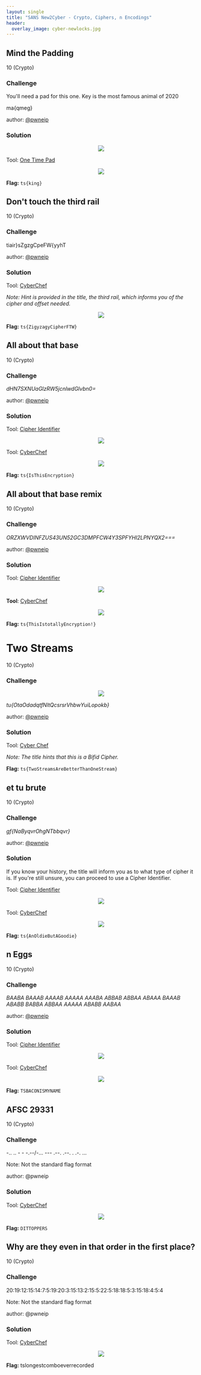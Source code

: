 ```yaml
---
layout: single
title: "SANS New2Cyber - Crypto, Ciphers, n Encodings"
header:
  overlay_image: cyber-newlocks.jpg
---
```


## Mind the Padding
10 (Crypto)

### Challenge

You'll need a pad for this one. Key is the most famous animal of 2020

ma{qmeg}

author: [@pwneip](https://twitter.com/pwnEIP)

### Solution

<p align="center"><img src="/images/pad1.png"></p>

Tool: [One Time Pad](http://rumkin.com/tools/cipher/otp.php)

<p align="center"><img src="/images/pad2.png"></p>

__Flag:__ ```ts{king}```

## Don't touch the third rail
10 (Crypto)

### Challenge

tiair}sZgzgCpeFW{yyhT

author: [@pwneip](https://twitter.com/pwnEIP)

### Solution

Tool: [CyberChef](https://gchq.github.io/CyberChef/#recipe=Rail_Fence_Cipher_Decode(3,0))

_Note: Hint is provided in the title, the third rail, which informs you of the cipher and offset needed._

<p align="center"><img src="/images/rail.png"></p>

__Flag:__ ```ts{ZigyzagyCipherFTW}```

## All about that base
10 (Crypto)

### Challenge

*dHN7SXNUaGlzRW5jcnlwdGlvbn0=*

author: [@pwneip](https://twitter.com/pwnEIP)

### Solution

Tool: [Cipher Identifier](https://www.dcode.fr/cipher-identifier)

<p align="center"><img src="/images/base1.png"></p>

Tool: [CyberChef](https://gchq.github.io/CyberChef/#recipe=From_Base64('A-Za-z0-9%2B/%3D',true))

<p align="center"><img src="/images/base2.png"></p>

__Flag:__ ```ts{IsThisEncryption}```

## All about that base remix
10 (Crypto)

### Challenge

*ORZXWVDINFZUS43UN52GC3DMPFCW4Y3SPFYHI2LPNYQX2===*

author: [@pwneip](https://twitter.com/pwnEIP)

### Solution

Tool: [Cipher Identifier](https://www.dcode.fr/cipher-identifier)

<p align="center"><img src="/images/baseremix1.png"></p>

**Tool**: [CyberChef](https://gchq.github.io/CyberChef/#recipe=From_Base32('A-Z2-7%3D',true))

<p align="center"><img src="/images/baseremix2.png"></p>

__Flag:__ ```ts{ThisIstotallyEncryption!}```

# Two Streams
10 (Crypto)

### Challenge

<p align="center"><img src="/images/streams.jpg"></p>

*tu{OtaOdadqtfNltQcsrsrVhbwYuiLopokb}*

author: [@pwneip](https://twitter.com/pwnEIP)

### Solution

Tool: [Cyber Chef](https://gchq.github.io/CyberChef/)

_Note: The title hints that this is a Bifid Cipher._

__Flag:__ ```ts{TwoStreamsAreBetterThanOneStream}```

## et tu brute
10 (Crypto)

### Challenge

*gf{NaByqvrOhgNTbbqvr}*

author: [@pwneip](https://twitter.com/pwnEIP)

### Solution

If you know your history, the title will inform you as to what type of cipher it is. If you're still unsure, you can proceed to use a Cipher Identifier.

Tool: [Cipher Identifier](https://www.dcode.fr/cipher-identifier)

<p align="center"><img src="/images/brutus1.png"></p>

Tool: [CyberChef](https://gchq.github.io/CyberChef/#recipe=ROT13(true,true,false,13))

<p align="center"><img src="/images/brutus2.png"></p>

__Flag:__ ```ts{AnOldieButAGoodie}```

## n Eggs
10 (Crypto)

### Challenge

*BAABA BAAAB AAAAB AAAAA AAABA ABBAB ABBAA ABAAA BAAAB ABABB BABBA ABBAA AAAAA ABABB AABAA*

author: [@pwneip](https://twitter.com/pwnEIP)

### Solution

Tool: [Cipher Identifier](https://www.dcode.fr/cipher-identifier)

<p align="center"><img src="/images/eggs1.png"></p>

Tool: [CyberChef](https://gchq.github.io/CyberChef/#recipe=Bacon_Cipher_Decode('Standard%20(I%3DJ%20and%20U%3DV)','0/1',false))

<p align="center"><img src="/images/eggs2.png"></p>

__Flag:__ ```TSBACONISMYNAME```

## AFSC 29331
10 (Crypto)

### Challenge

-.. .. - - -.--/-... --- .--. .--. . .-. ...

Note: Not the standard flag format

author: @pwneip

### Solution

Tool: [CyberChef](https://cyberchef.org/#recipe=From_Morse_Code('Space','Line%20feed'))

<p align="center"><img src="/images/afsc.png"></p>

__Flag:__ ```DITTOPPERS```

## Why are they even in that order in the first place?
10 (Crypto)

### Challenge

20:19:12:15:14:7:5:19:20:3:15:13:2:15:5:22:5:18:18:5:3:15:18:4:5:4

Note: Not the standard flag format

author: @pwneip

### Solution

Tool: [CyberChef](https://cyberchef.org/#recipe=A1Z26_Cipher_Decode('Colon'))

<p align="center"><img src="/images/order.png"></p>

__Flag:__ tslongestcomboeverrecorded